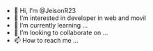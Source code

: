 - 👋 Hi, I’m @JeisonR23
- 👀 I’m interested in developer in web and  movil 
- 🌱 I’m currently learning ...
- 💞️ I’m looking to collaborate on ...
- 📫 How to reach me ...

<!---
JeisonR23/JeisonR23 is a ✨ special ✨ repository because its `README.md` (this file) appears on your GitHub profile.
You can click the Preview link to take a look at your changes.
--->
